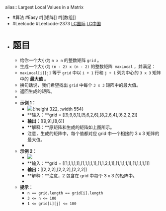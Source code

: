 alias:: Largest Local Values in a Matrix
- #算法 #Easy #[[矩阵]] #[[数组]]
- #Leetcode #Leetcode-2373 [LC国际](https://leetcode.com/problems/largest-local-values-in-a-matrix/) [LC中国](https://leetcode.cn/problems/largest-local-values-in-a-matrix/)
- # 题目
	- 给你一个大小为 `n x n` 的整数矩阵 `grid` 。
	- 生成一个大小为 `(n - 2) x (n - 2)` 的整数矩阵  `maxLocal` ，并满足：
	- `maxLocal[i][j]` 等于 `grid` 中以 `i + 1` 行和 `j + 1` 列为中心的 `3 x 3` 矩阵中的 **最大值** 。
	- 换句话说，我们希望找出 `grid` 中每个 `3 x 3` 矩阵中的最大值。
	- 返回生成的矩阵。
	-
	- **示例 1：**
		- ![](https://assets.leetcode.com/uploads/2022/06/21/ex1.png){:height 322, :width 554}
		- **输入：**grid = [[9,9,8,1],[5,6,2,6],[8,2,6,4],[6,2,2,2]]
		- **输出：**[[9,9],[8,6]]
		- **解释：**原矩阵和生成的矩阵如上图所示。
		- 注意，生成的矩阵中，每个值都对应 grid 中一个相接的 3 x 3 矩阵的最大值。
		-
	- **示例 2：**
		- ![](https://assets.leetcode.com/uploads/2022/07/02/ex2new2.png)
		- **输入：**grid = [[1,1,1,1,1],[1,1,1,1,1],[1,1,2,1,1],[1,1,1,1,1],[1,1,1,1,1]]
		- **输出：**[[2,2,2],[2,2,2],[2,2,2]]
		- **解释：**注意，2 包含在 grid 中每个 3 x 3 的矩阵中。
		-
	- **提示：**
		- `n == grid.length == grid[i].length`
		- `3 <= n <= 100`
		- `1 <= grid[i][j] <= 100`